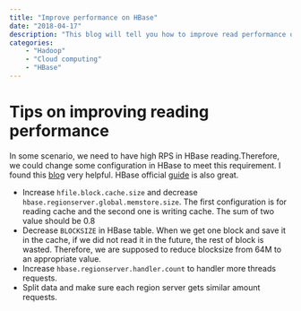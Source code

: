 ```yaml
---
title: "Improve performance on HBase"
date: "2018-04-17"
description: "This blog will tell you how to improve read performance on HBase"
categories:
    - "Hadoop"
    - "Cloud computing"
    - "HBase"
---
```


# Tips on improving reading performance

In some scenario, we need to have high RPS in HBase reading.Therefore, we could change some configuration in HBase to meet this requirement. I found this [blog](http://blog.asquareb.com/blog/2014/11/21/leverage-hbase-cache-and-improve-read-performance/) very helpful. HBase official [guide](http://hbase.apache.org/0.94/book/perf.reading.html) is also great.


- Increase `hfile.block.cache.size` and decrease `hbase.regionserver.global.memstore.size`. The first configuration is for reading cache and the second one is writing cache. The sum of two value should be 0.8
- Decrease `BLOCKSIZE` in HBase table. When we get one block and save it in the cache, if we did not read it in the future, the rest of block is wasted. Therefore, we are supposed to reduce blocksize from 64M to an appropriate value.
- Increase `hbase.regionserver.handler.count` to handler more threads requests.
- Split data and make sure each region server gets similar amount requests.
